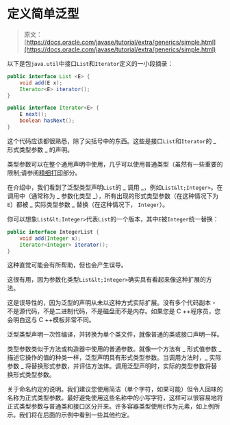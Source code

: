 # 定义简单泛型

> 原文： [https://docs.oracle.com/javase/tutorial/extra/generics/simple.html](https://docs.oracle.com/javase/tutorial/extra/generics/simple.html)

以下是包`java.util`中接口`List`和`Iterator`定义的一小段摘录：

```java
public interface List <E> {
    void add(E x);
    Iterator<E> iterator();
}

public interface Iterator<E> {
    E next();
    boolean hasNext();
}

```

这个代码应该都很熟悉，除了尖括号中的东西。这些是接口`List`和`Iterator`的 _ 形式类型参数 _ 的声明。

类型参数可以在整个通用声明中使用，几乎可以使用普通类型（虽然有一些重要的限制;请参阅[精细打印](fineprint.html)部分。

在介绍中，我们看到了泛型类型声明`List`的 _ 调用 _，例如`List&lt;Integer>`。在调用中（通常称为 _ 参数化类型 _），所有出现的形式类型参数（在这种情况下为`E`）都被 _ 实际类型参数 _ 替换（在这种情况下， `Integer`）。

你可以想象`List&lt;Integer>`代表`List`的一个版本，其中`E`被`Integer`统一替换：

```java
public interface IntegerList {
    void add(Integer x);
    Iterator<Integer> iterator();
}

```

这种直觉可能会有所帮助，但也会产生误导。

这很有用，因为参数化类型`List&lt;Integer>`确实具有看起来像这种扩展的方法。

这是误导性的，因为泛型的声明从未以这种方式实际扩展。没有多个代码副本 - 不是源代码，不是二进制代码，不是磁盘而不是内存。如果您是 C ++程序员，您会明白这与 C ++模板非常不同。

泛型类型声明一次性编译，并转换为单个类文件，就像普通的类或接口声明一样。

类型参数类似于方法或构造器中使用的普通参数。就像一个方法有 _ 形式值参数 _ 描述它操作的值的种类一样，泛型声明具有形式类型参数。当调用方法时，_ 实际参数 _ 将替换形式参数，并评估方法体。调用泛型声明时，实际的类型参数将替换形式类型参数。

关于命名约定的说明。我们建议您使用简洁（单个字符，如果可能）但令人回味的名称为正式类型参数。最好避免使用这些名称中的小写字符，这样可以很容易地将正式类型参数与普通类和接口区分开来。许多容器类型使用`E`作为元素，如上例所示。我们将在后面的示例中看到一些其他约定。
